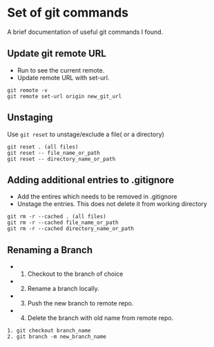 # Set of git commands

A brief documentation of useful git commands I found.

## Update git remote URL
- Run to see the current remote.
- Update remote URL with set-url.
```
git remote -v
git remote set-url origin new_git_url
```

## Unstaging 
Use ```git reset``` to unstage/exclude a file( or a directory)

```
git reset . (all files)
git reset -- file_name_or_path
git reset -- directory_name_or_path
```

## Adding additional entries to .gitignore
- Add the entires which needs to be removed in .gitignore
- Unstage the entries. This does not delete it from working directory
```
git rm -r --cached . (all files)
git rm -r --cached file_name_or_path
git rm -r --cached directory_name_or_path
```

## Renaming a Branch
- 1. Checkout to the branch of choice
- 2. Rename a branch locally.
- 3. Push the new branch to remote repo.
- 4. Delete the branch with old name from remote repo.
```
1. git checkout branch_name
2. git branch -m new_branch_name
```